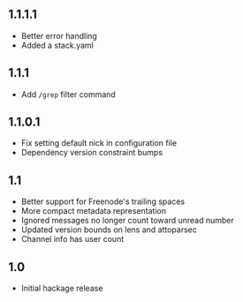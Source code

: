 1.1.1.1
-------
* Better error handling
* Added a stack.yaml

1.1.1
-----
* Add `/grep` filter command

1.1.0.1
-------
* Fix setting default nick in configuration file
* Dependency version constraint bumps

1.1
---
* Better support for Freenode's trailing spaces
* More compact metadata representation
* Ignored messages no longer count toward unread number
* Updated version bounds on lens and attoparsec
* Channel info has user count

1.0
---
* Initial hackage release
